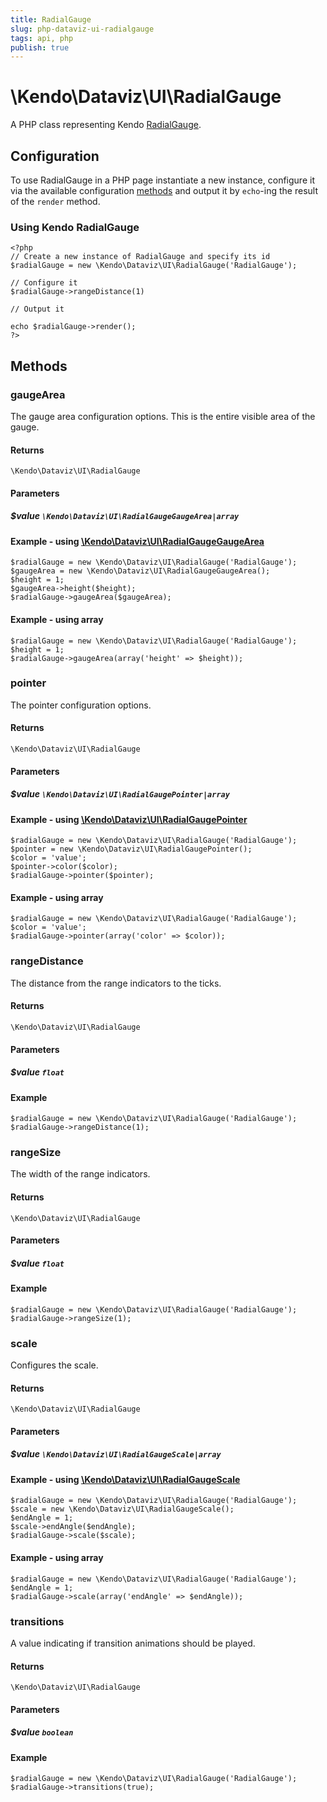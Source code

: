 ```yaml
---
title: RadialGauge
slug: php-dataviz-ui-radialgauge
tags: api, php
publish: true
---
```


# \Kendo\Dataviz\UI\RadialGauge

A PHP class representing Kendo [RadialGauge](/api/web/radialgauge).


## Configuration

To use RadialGauge in a PHP page instantiate a new instance, configure it via the available
configuration [methods](#methods) and output it by `echo`-ing the result of the `render` method.

### Using Kendo RadialGauge

    <?php
    // Create a new instance of RadialGauge and specify its id
    $radialGauge = new \Kendo\Dataviz\UI\RadialGauge('RadialGauge');

    // Configure it
    $radialGauge->rangeDistance(1)

    // Output it

    echo $radialGauge->render();
    ?>


## Methods

### gaugeArea

The gauge area configuration options.
This is the entire visible area of the gauge.

#### Returns
`\Kendo\Dataviz\UI\RadialGauge`

#### Parameters

##### $value `\Kendo\Dataviz\UI\RadialGaugeGaugeArea|array`


#### Example - using [\Kendo\Dataviz\UI\RadialGaugeGaugeArea](/api/wrappers/php/kendo/dataviz/ui/radialgaugegaugearea)

    $radialGauge = new \Kendo\Dataviz\UI\RadialGauge('RadialGauge');
    $gaugeArea = new \Kendo\Dataviz\UI\RadialGaugeGaugeArea();
    $height = 1;
    $gaugeArea->height($height);
    $radialGauge->gaugeArea($gaugeArea);

#### Example - using array

    $radialGauge = new \Kendo\Dataviz\UI\RadialGauge('RadialGauge');
    $height = 1;
    $radialGauge->gaugeArea(array('height' => $height));

### pointer

The pointer configuration options.

#### Returns
`\Kendo\Dataviz\UI\RadialGauge`

#### Parameters

##### $value `\Kendo\Dataviz\UI\RadialGaugePointer|array`


#### Example - using [\Kendo\Dataviz\UI\RadialGaugePointer](/api/wrappers/php/kendo/dataviz/ui/radialgaugepointer)

    $radialGauge = new \Kendo\Dataviz\UI\RadialGauge('RadialGauge');
    $pointer = new \Kendo\Dataviz\UI\RadialGaugePointer();
    $color = 'value';
    $pointer->color($color);
    $radialGauge->pointer($pointer);

#### Example - using array

    $radialGauge = new \Kendo\Dataviz\UI\RadialGauge('RadialGauge');
    $color = 'value';
    $radialGauge->pointer(array('color' => $color));

### rangeDistance
The distance from the range indicators to the ticks.

#### Returns
`\Kendo\Dataviz\UI\RadialGauge`

#### Parameters

##### $value `float`



#### Example 
    $radialGauge = new \Kendo\Dataviz\UI\RadialGauge('RadialGauge');
    $radialGauge->rangeDistance(1);

### rangeSize
The width of the range indicators.

#### Returns
`\Kendo\Dataviz\UI\RadialGauge`

#### Parameters

##### $value `float`



#### Example 
    $radialGauge = new \Kendo\Dataviz\UI\RadialGauge('RadialGauge');
    $radialGauge->rangeSize(1);

### scale

Configures the scale.

#### Returns
`\Kendo\Dataviz\UI\RadialGauge`

#### Parameters

##### $value `\Kendo\Dataviz\UI\RadialGaugeScale|array`


#### Example - using [\Kendo\Dataviz\UI\RadialGaugeScale](/api/wrappers/php/kendo/dataviz/ui/radialgaugescale)

    $radialGauge = new \Kendo\Dataviz\UI\RadialGauge('RadialGauge');
    $scale = new \Kendo\Dataviz\UI\RadialGaugeScale();
    $endAngle = 1;
    $scale->endAngle($endAngle);
    $radialGauge->scale($scale);

#### Example - using array

    $radialGauge = new \Kendo\Dataviz\UI\RadialGauge('RadialGauge');
    $endAngle = 1;
    $radialGauge->scale(array('endAngle' => $endAngle));

### transitions
A value indicating if transition animations should be played.

#### Returns
`\Kendo\Dataviz\UI\RadialGauge`

#### Parameters

##### $value `boolean`



#### Example 
    $radialGauge = new \Kendo\Dataviz\UI\RadialGauge('RadialGauge');
    $radialGauge->transitions(true);

